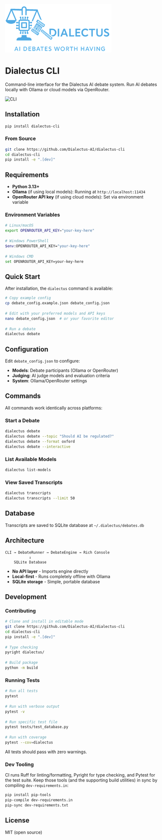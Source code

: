 <img src="https://raw.githubusercontent.com/dialectus-ai/dialectus-engine/main/assets/logo.png" alt="Dialectus CLI" width="350">

# Dialectus CLI

Command-line interface for the Dialectus AI debate system. Run AI debates locally with Ollama or cloud models via OpenRouter.

<img src="https://github.com/user-attachments/assets/fba4d1f8-9561-4971-a2fa-ec24f01865a8" alt="CLI" width=700>

## Installation

```bash
pip install dialectus-cli
```

### From Source

```bash
git clone https://github.com/Dialectus-AI/dialectus-cli
cd dialectus-cli
pip install -e ".[dev]"
```

## Requirements

- **Python 3.13+**
- **Ollama** (if using local models): Running at `http://localhost:11434`
- **OpenRouter API key** (if using cloud models): Set via environment variable

### Environment Variables

```bash
# Linux/macOS
export OPENROUTER_API_KEY="your-key-here"

# Windows PowerShell
$env:OPENROUTER_API_KEY="your-key-here"

# Windows CMD
set OPENROUTER_API_KEY=your-key-here
```

## Quick Start

After installation, the `dialectus` command is available:

```bash
# Copy example config
cp debate_config.example.json debate_config.json

# Edit with your preferred models and API keys
nano debate_config.json  # or your favorite editor

# Run a debate
dialectus debate
```

## Configuration

Edit `debate_config.json` to configure:
- **Models**: Debate participants (Ollama or OpenRouter)
- **Judging**: AI judge models and evaluation criteria
- **System**: Ollama/OpenRouter settings

## Commands

All commands work identically across platforms:

### Start a Debate
```bash
dialectus debate
dialectus debate --topic "Should AI be regulated?"
dialectus debate --format oxford
dialectus debate --interactive
```

### List Available Models
```bash
dialectus list-models
```

### View Saved Transcripts
```bash
dialectus transcripts
dialectus transcripts --limit 50
```

## Database

Transcripts are saved to SQLite database at `~/.dialectus/debates.db`

## Architecture

```
CLI → DebateRunner → DebateEngine → Rich Console
           ↓
    SQLite Database
```

- **No API layer** - Imports engine directly
- **Local-first** - Runs completely offline with Ollama
- **SQLite storage** - Simple, portable database

## Development

### Contributing

```bash
# Clone and install in editable mode
git clone https://github.com/Dialectus-AI/dialectus-cli
cd dialectus-cli
pip install -e ".[dev]"

# Type checking
pyright dialectus/

# Build package
python -m build
```

### Running Tests

```bash
# Run all tests
pytest

# Run with verbose output
pytest -v

# Run specific test file
pytest tests/test_database.py

# Run with coverage
pytest --cov=dialectus
```

All tests should pass with zero warnings.

### Dev Tooling

CI runs Ruff for linting/formatting, Pyright for type checking, and Pytest for the test suite. Keep those tools (and the supporting build utilities) in sync by compiling `dev-requirements.in`:

```bash
pip install pip-tools
pip-compile dev-requirements.in
pip-sync dev-requirements.txt
```

## License

MIT (open source)
